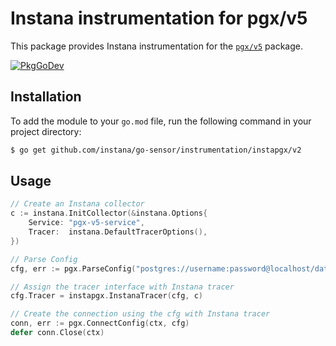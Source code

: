 Instana instrumentation for pgx/v5
=============================================

This package provides Instana instrumentation for the [`pgx/v5`](https://github.com/jackc/pgx) package.

[![PkgGoDev](https://pkg.go.dev/badge/github.com/instana/go-sensor/instrumentation/instapgx/v2)](https://pkg.go.dev/github.com/instana/go-sensor/instrumentation/instapgx/v2)

Installation
---

To add the module to your `go.mod` file, run the following command in your project directory:

```bash
$ go get github.com/instana/go-sensor/instrumentation/instapgx/v2
```

Usage
---
```go
// Create an Instana collector
c := instana.InitCollector(&instana.Options{
    Service: "pgx-v5-service",
    Tracer:  instana.DefaultTracerOptions(),
})

// Parse Config
cfg, err := pgx.ParseConfig("postgres://username:password@localhost/database")

// Assign the tracer interface with Instana tracer
cfg.Tracer = instapgx.InstanaTracer(cfg, c)

// Create the connection using the cfg with Instana tracer
conn, err := pgx.ConnectConfig(ctx, cfg)
defer conn.Close(ctx)

```
